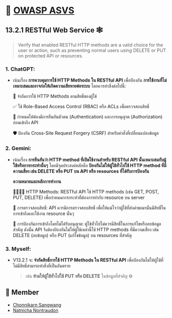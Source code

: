 # 📣 [OWASP ASVS](https://owasp.org/www-project-application-security-verification-standard/)
## 13.2.1 RESTful Web Service 🕸️
> Verify that enabled RESTful HTTP methods are a valid choice for the user or action, such as preventing normal users using DELETE or PUT on protected API or resources.

### 1. ChatGPT:

  - เน้นเรื่อง **การควบคุมการใช้ HTTP Methods ใน RESTful API** เพื่อป้องกัน **การใช้งานที่ไม่เหมาะสมและอาจก่อให้เกิดความเสียหายต่อระบบ** โดยควรทำสิ่งต่อไปนี้:

    🔏 จำกัดการใช้ HTTP Methods ตามสิทธิ์ของผู้ใช้
  
    ✅ ใช้ Role-Based Access Control (RBAC) หรือ ACLs เพื่อตรวจสอบสิทธิ์
  
    📲 กำหนดให้ต้องมีการยืนยันตัวตน (Authentication) และการอนุญาต (Authorization) ก่อนเข้าถึง API
  
    🛡️ ป้องกัน Cross-Site Request Forgery (CSRF) สำหรับคำสั่งที่เปลี่ยนแปลงข้อมูล

### 2. Gemini:
  
  - เน้นเรื่อง **การยืนยันว่า HTTP method ที่เปิดใช้งานสำหรับ RESTful API นั้นเหมาะสมกับผู้ใช้หรือการกระทำนั้นๆ** โดยมีจุดประสงค์หลักคือ **ป้องกันไม่ให้ผู้ใช้ทั่วไปใช้ HTTP method ที่มีความเสี่ยง เช่น DELETE หรือ PUT บน API หรือ resources ที่ได้รับการป้องกัน**

    **ความหมายและหลักการทำงาน**

      🫱🏻‍🫲🏻 HTTP Methods: RESTful API ใช้ HTTP methods (เช่น GET, POST, PUT, DELETE) เพื่อกำหนดการกระทำที่ต้องการทำกับ resource บน server

      🔑 การตรวจสอบสิทธิ์: API ควรมีการตรวจสอบสิทธิ์ เพื่อให้แน่ใจว่าผู้ใช้ที่ส่งคำขอมานั้นมีสิทธิ์ในการเข้าถึงและใช้งาน resource นั้นๆ

      🔐 การป้องกันการเข้าถึงโดยไม่ได้รับอนุญาต: ผู้ใช้ทั่วไปไม่ควรมีสิทธิ์ในการแก้ไขหรือลบข้อมูลสำคัญ ดังนั้น API จึงต้องป้องกันไม่ให้ผู้ใช้เหล่านี้ใช้ HTTP methods ที่มีความเสี่ยง เช่น DELETE (ลบข้อมูล) หรือ PUT (แก้ไขข้อมูล) บน resources ที่สำคัญ

### 3. Myself:

  - V13.2.1 จะ **จำกัดสิทธิ์การใช้ HTTP Methods ใน RESTful API** เพื่อป้องกันไม่ให้ผู้ใช้ที่ไม่มีสิทธิ์สามารถทำสิ่งที่เป็นอันตราย

    > เช่น **ห้ามให้ผู้ใช้ทั่วไปใช้ PUT หรือ DELETE** ในข้อมูลที่สำคัญ ⚙️

## 👥 Member
  - [Chonnikarn Sangwang](security-requirement.md)
  - [Natnicha Nontraudon](https://ohalic.github.io/security-requirement)
